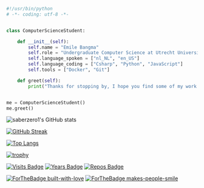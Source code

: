 <!-- ### Hi there 👋 -->


```python
#!/usr/bin/python
# -*- coding: utf-8 -*-


class ComputerScienceStudent:

    def __init__(self):
        self.name = "Emile Bangma"
        self.role = "Undergraduate Computer Science at Utrecht University"
        self.language_spoken = ["nl_NL", "en_US"]
        self.language_coding = ["Csharp", "Python", "JavaScript"]
        self.tools = ["Docker", "Git"]

    def greet(self):
        print("Thanks for stopping by, I hope you find some of my work interesting.")


me = ComputerScienceStudent()
me.greet()
```

![saberzero1's GitHub stats](https://github-readme-stats.vercel.app/api?username=saberzero1&show_icons=true&theme=gruvbox&count_private=true&include_all_commits=true)

[![GitHub Streak](https://github-readme-streak-stats.herokuapp.com/?user=saberzero1&theme=gruvbox)](https://git.io/streak-stats)

[![Top Langs](https://github-readme-stats.vercel.app/api/top-langs/?username=saberzero1&theme=gruvbox&layout=compact)](https://github.com/anuraghazra/github-readme-stats)

[![trophy](https://github-profile-trophy.vercel.app/?username=saberzero1&theme=gruvbox)](https://github.com/ryo-ma/github-profile-trophy)

[![Visits Badge](https://badges.pufler.dev/visits/saberzero1/saberzero1?style=for-the-badge)](https://badges.pufler.dev) [![Years Badge](https://badges.pufler.dev/years/saberzero1?style=for-the-badge)](https://badges.pufler.dev) [![Repos Badge](https://badges.pufler.dev/repos/saberzero1?style=for-the-badge)](https://badges.pufler.dev)

[![ForTheBadge built-with-love](http://ForTheBadge.com/images/badges/built-with-love.svg)](http://ForTheBadge.com) [![ForTheBadge makes-people-smile](http://ForTheBadge.com/images/badges/makes-people-smile.svg)](http://ForTheBadge.com)

<!--<div align='center'><a href='https://www.free-website-hit-counter.com'><img src='https://www.free-website-hit-counter.com/c.php?d=9&id=128275&s=1' border='0' alt='Free Website Hit Counter'></a></div>-->

<!--[![Commits Badge](https://badges.pufler.dev/commits/all/saberzero1?style=for-the-badge)](https://badges.pufler.dev)-->

<!--![visitors](https://visitor-badge.glitch.me/badge?page_id=saberzero1.saberzero1&&style=flat-square)-->

<!--
**saberzero1/saberzero1** is a ✨ _special_ ✨ repository because its `README.md` (this file) appears on your GitHub profile.

Here are some ideas to get you started:

- 🔭 I’m currently working on ...
- 🌱 I’m currently learning ...
- 👯 I’m looking to collaborate on ...
- 🤔 I’m looking for help with ...
- 💬 Ask me about ...
- 📫 How to reach me: ...
- 😄 Pronouns: ...
- ⚡ Fun fact: ...
-->

